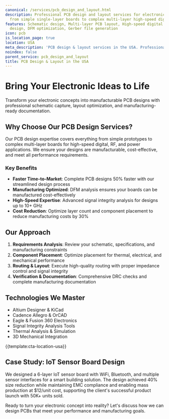 ```yaml
---
canonical: /services/pcb_design_and_layout.html
description: Professional PCB design and layout services for electronic products,
  from simple single-layer boards to complex multi-layer high-speed digital designs
features: Schematic design, Multi-layer PCB layout, High-speed digital design, RF/microwave
  design, DFM optimization, Gerber file generation
icon: pcb
is_location_page: true
location: USA
meta_description: 'PCB design & layout services in the USA. Professional PCB design from simple single-layer boards to complex multi-layer high-speed digital designs.'
noindex: false
parent_service: pcb_design_and_layout
title: PCB Design & Layout in the USA
---
```



# Bring Your Electronic Ideas to Life

Transform your electronic concepts into manufacturable PCB designs with professional schematic capture, layout optimization, and manufacturing-ready documentation.

## Why Choose Our PCB Design Services?

Our PCB design expertise covers everything from simple prototypes to complex multi-layer boards for high-speed digital, RF, and power applications. We ensure your designs are manufacturable, cost-effective, and meet all performance requirements.

### Key Benefits

- **Faster Time-to-Market**: Complete PCB designs 50% faster with our streamlined design process
- **Manufacturing Optimized**: DFM analysis ensures your boards can be manufactured cost-effectively
- **High-Speed Expertise**: Advanced signal integrity analysis for designs up to 10+ GHz
- **Cost Reduction**: Optimize layer count and component placement to reduce manufacturing costs by 30%

## Our Approach

1. **Requirements Analysis**: Review your schematic, specifications, and manufacturing constraints
2. **Component Placement**: Optimize placement for thermal, electrical, and mechanical performance
3. **Routing & Layout**: Execute high-quality routing with proper impedance control and signal integrity
4. **Verification & Documentation**: Comprehensive DRC checks and complete manufacturing documentation

## Technologies We Master

- Altium Designer & KiCad
- Cadence Allegro & OrCAD
- Eagle & Fusion 360 Electronics
- Signal Integrity Analysis Tools
- Thermal Analysis & Simulation
- 3D Mechanical Integration

{{template:cta-location-usa}}

## Case Study: IoT Sensor Board Design

We designed a 6-layer IoT sensor board with WiFi, Bluetooth, and multiple sensor interfaces for a smart building solution. The design achieved 40% size reduction while maintaining EMC compliance and enabling mass production at $12/unit cost, supporting the client's successful product launch with 50K+ units sold.

Ready to turn your electronic concept into reality? Let's discuss how we can design PCBs that meet your performance and manufacturing goals.
